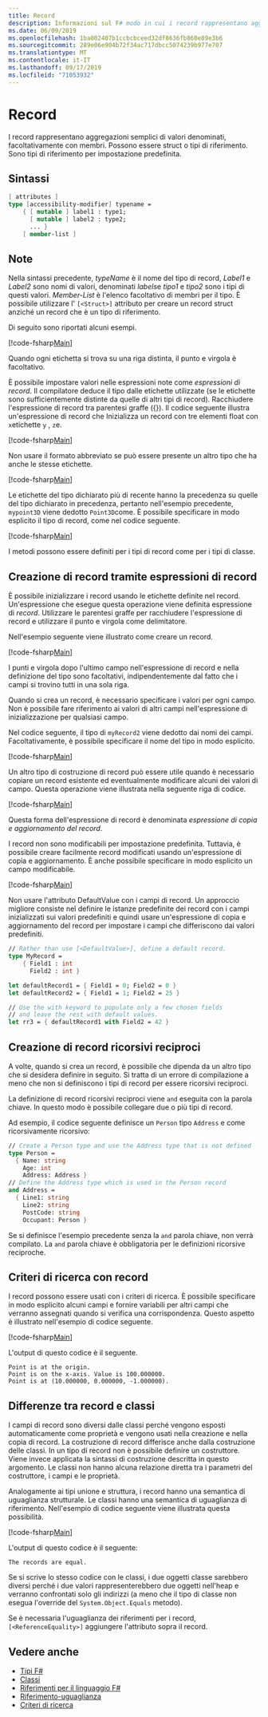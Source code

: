 ```yaml
---
title: Record
description: Informazioni sul F# modo in cui i record rappresentano aggregazioni semplici di valori denominati, facoltativamente con i membri.
ms.date: 06/09/2019
ms.openlocfilehash: 1ba002407b1ccbcbceed32df8636fb860e89e3b6
ms.sourcegitcommit: 289e06e904b72f34ac717dbcc5074239b977e707
ms.translationtype: MT
ms.contentlocale: it-IT
ms.lasthandoff: 09/17/2019
ms.locfileid: "71053932"
---
```

# <a name="records"></a>Record

I record rappresentano aggregazioni semplici di valori denominati, facoltativamente con membri. Possono essere struct o tipi di riferimento.  Sono tipi di riferimento per impostazione predefinita.

## <a name="syntax"></a>Sintassi

```fsharp
[ attributes ]
type [accessibility-modifier] typename =
    { [ mutable ] label1 : type1;
      [ mutable ] label2 : type2;
      ... }
    [ member-list ]
```

## <a name="remarks"></a>Note

Nella sintassi precedente, *typeName* è il nome del tipo di record, *Label1* e *Label2* sono nomi di valori, denominati *labels*e *tipo1* e *tipo2* sono i tipi di questi valori. *Member-List* è l'elenco facoltativo di membri per il tipo.  È possibile utilizzare l' `[<Struct>]` attributo per creare un record struct anziché un record che è un tipo di riferimento.

Di seguito sono riportati alcuni esempi.

[!code-fsharp[Main](~/samples/snippets/fsharp/lang-ref-1/snippet1901.fs)]

Quando ogni etichetta si trova su una riga distinta, il punto e virgola è facoltativo.

È possibile impostare valori nelle espressioni note come *espressioni di record*. Il compilatore deduce il tipo dalle etichette utilizzate (se le etichette sono sufficientemente distinte da quelle di altri tipi di record). Racchiudere l'espressione di record tra parentesi graffe ({}). Il codice seguente illustra un'espressione di record che Inizializza un record con tre elementi float con `x`etichette `y` , `z`e.

[!code-fsharp[Main](~/samples/snippets/fsharp/lang-ref-1/snippet1907.fs)]

Non usare il formato abbreviato se può essere presente un altro tipo che ha anche le stesse etichette.

[!code-fsharp[Main](~/samples/snippets/fsharp/lang-ref-1/snippet1903.fs)]

Le etichette del tipo dichiarato più di recente hanno la precedenza su quelle del tipo dichiarato in precedenza, pertanto nell'esempio precedente, `mypoint3D` viene dedotto `Point3D`come. È possibile specificare in modo esplicito il tipo di record, come nel codice seguente.

[!code-fsharp[Main](~/samples/snippets/fsharp/lang-ref-1/snippet1908.fs)]

I metodi possono essere definiti per i tipi di record come per i tipi di classe.

## <a name="creating-records-by-using-record-expressions"></a>Creazione di record tramite espressioni di record

È possibile inizializzare i record usando le etichette definite nel record. Un'espressione che esegue questa operazione viene definita espressione di *record*. Utilizzare le parentesi graffe per racchiudere l'espressione di record e utilizzare il punto e virgola come delimitatore.

Nell'esempio seguente viene illustrato come creare un record.

[!code-fsharp[Main](~/samples/snippets/fsharp/lang-ref-1/snippet1904.fs)]

I punti e virgola dopo l'ultimo campo nell'espressione di record e nella definizione del tipo sono facoltativi, indipendentemente dal fatto che i campi si trovino tutti in una sola riga.

Quando si crea un record, è necessario specificare i valori per ogni campo. Non è possibile fare riferimento ai valori di altri campi nell'espressione di inizializzazione per qualsiasi campo.

Nel codice seguente, il tipo di `myRecord2` viene dedotto dai nomi dei campi. Facoltativamente, è possibile specificare il nome del tipo in modo esplicito.

[!code-fsharp[Main](~/samples/snippets/fsharp/lang-ref-1/snippet1905.fs)]

Un altro tipo di costruzione di record può essere utile quando è necessario copiare un record esistente ed eventualmente modificare alcuni dei valori di campo. Questa operazione viene illustrata nella seguente riga di codice.

[!code-fsharp[Main](~/samples/snippets/fsharp/lang-ref-1/snippet1906.fs)]

Questa forma dell'espressione di record è denominata *espressione di copia e aggiornamento del record*.

I record non sono modificabili per impostazione predefinita. Tuttavia, è possibile creare facilmente record modificati usando un'espressione di copia e aggiornamento. È anche possibile specificare in modo esplicito un campo modificabile.

[!code-fsharp[Main](~/samples/snippets/fsharp/lang-ref-1/snippet1909.fs)]

Non usare l'attributo DefaultValue con i campi di record. Un approccio migliore consiste nel definire le istanze predefinite dei record con i campi inizializzati sui valori predefiniti e quindi usare un'espressione di copia e aggiornamento del record per impostare i campi che differiscono dai valori predefiniti.

```fsharp
// Rather than use [<DefaultValue>], define a default record.
type MyRecord =
    { Field1 : int
      Field2 : int }

let defaultRecord1 = { Field1 = 0; Field2 = 0 }
let defaultRecord2 = { Field1 = 1; Field2 = 25 }

// Use the with keyword to populate only a few chosen fields
// and leave the rest with default values.
let rr3 = { defaultRecord1 with Field2 = 42 }
```

## <a name="creating-mutually-recursive-records"></a>Creazione di record ricorsivi reciproci

A volte, quando si crea un record, è possibile che dipenda da un altro tipo che si desidera definire in seguito. Si tratta di un errore di compilazione a meno che non si definiscono i tipi di record per essere ricorsivi reciproci.

La definizione di record ricorsivi reciproci viene `and` eseguita con la parola chiave. In questo modo è possibile collegare due o più tipi di record.

Ad esempio, il codice seguente definisce un `Person` tipo `Address` e come ricorsivamente ricorsivo:

```fsharp
// Create a Person type and use the Address type that is not defined
type Person =
  { Name: string
    Age: int
    Address: Address }
// Define the Address type which is used in the Person record
and Address =
  { Line1: string
    Line2: string
    PostCode: string
    Occupant: Person }
```

Se si definisce l'esempio precedente senza la `and` parola chiave, non verrà compilato. La `and` parola chiave è obbligatoria per le definizioni ricorsive reciproche.

## <a name="pattern-matching-with-records"></a>Criteri di ricerca con record

I record possono essere usati con i criteri di ricerca. È possibile specificare in modo esplicito alcuni campi e fornire variabili per altri campi che verranno assegnati quando si verifica una corrispondenza. Questo aspetto è illustrato nell'esempio di codice seguente.

[!code-fsharp[Main](~/samples/snippets/fsharp/lang-ref-1/snippet1910.fs)]

L'output di questo codice è il seguente.

```
Point is at the origin.
Point is on the x-axis. Value is 100.000000.
Point is at (10.000000, 0.000000, -1.000000).
```

## <a name="differences-between-records-and-classes"></a>Differenze tra record e classi

I campi di record sono diversi dalle classi perché vengono esposti automaticamente come proprietà e vengono usati nella creazione e nella copia di record. La costruzione di record differisce anche dalla costruzione delle classi. In un tipo di record non è possibile definire un costruttore. Viene invece applicata la sintassi di costruzione descritta in questo argomento. Le classi non hanno alcuna relazione diretta tra i parametri del costruttore, i campi e le proprietà.

Analogamente ai tipi unione e struttura, i record hanno una semantica di uguaglianza strutturale. Le classi hanno una semantica di uguaglianza di riferimento. Nell'esempio di codice seguente viene illustrata questa possibilità.

[!code-fsharp[Main](~/samples/snippets/fsharp/lang-ref-1/snippet1911.fs)]

L'output di questo codice è il seguente:

```
The records are equal.
```

Se si scrive lo stesso codice con le classi, i due oggetti classe sarebbero diversi perché i due valori rappresenterebbero due oggetti nell'heap e verranno confrontati solo gli indirizzi (a meno che il tipo di classe non esegua l'override del `System.Object.Equals` metodo).

Se è necessaria l'uguaglianza dei riferimenti per i record, `[<ReferenceEquality>]` aggiungere l'attributo sopra il record.

## <a name="see-also"></a>Vedere anche

- [Tipi F#](fsharp-types.md)
- [Classi](classes.md)
- [Riferimenti per il linguaggio F#](index.md)
- [Riferimento-uguaglianza](https://msdn.microsoft.com/visualfsharpdocs/conceptual/core.referenceequalityattribute-class-%5bfsharp%5d)
- [Criteri di ricerca](pattern-matching.md)
